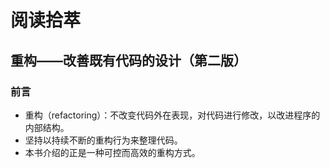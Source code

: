 # 阅读拾萃

## 重构——改善既有代码的设计（第二版）

### 前言

- 重构（refactoring）：不改变代码外在表现，对代码进行修改，以改进程序的内部结构。
- 坚持以持续不断的重构行为来整理代码。
- 本书介绍的正是一种可控而高效的重构方式。